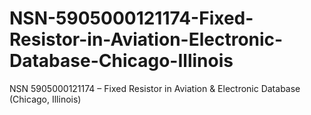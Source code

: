 # NSN-5905000121174-Fixed-Resistor-in-Aviation-Electronic-Database-Chicago-Illinois
NSN 5905000121174 – Fixed Resistor in Aviation &amp; Electronic Database (Chicago, Illinois)
